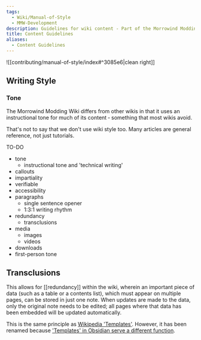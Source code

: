 ```yaml
---
tags:
  - Wiki/Manual-of-Style
  - MMW-Development
description: Guidelines for wiki content - Part of the Morrowind Modding Wiki Manual of Style
title: Content Guidelines
aliases:
  - Content Guidelines
---
```


![[contributing/manual-of-style/index#^3085e6|clean right]]

## Writing Style

### Tone

The Morrowind Modding Wiki differs from other wikis in that it uses an instructional tone for much of its content ‐ something that most wikis avoid. 

That's not to say that we don't use wiki style too. Many articles are general reference, not just tutorials.

TO-DO

- tone
	- instructional tone and 'technical writing'
- callouts
- impartiality
- verifiable
- accessibility
- paragraphs
	- single sentence opener
	- 1:3:1 writing rhythm
- redundancy
	- transclusions
- media
	- images
	- videos
- downloads
- first-person tone

## Transclusions

This allows for [[redundancy]] within the wiki, wherein an important piece of data (such as a table or a contents list), which must appear on multiple pages, can be stored in just one note. When updates are made to the data, only the original note needs to be edited; all pages where that data has been embedded will be updated automatically. 

This is the same principle as [Wikipedia 'Templates'](https://en.wikipedia.org/wiki/Wikipedia:Templates). However, it has been renamed because ['Templates' in Obsidian serve a different function](https://help.obsidian.md/Plugins/Templates).